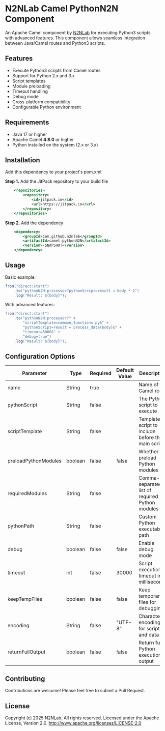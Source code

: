 # N2NLab Camel PythonN2N Component

An Apache Camel component by [N2NLab](https://n2nlab.com) for executing Python3 scripts with advanced features. This component allows seamless integration between Java/Camel routes and Python3 scripts.

## Features

- Execute Python3 scripts from Camel routes
- Support for Python 2.x and 3.x
- Script templates
- Module preloading
- Timeout handling
- Debug mode
- Cross-platform compatibility
- Configurable Python environment

## Requirements

- Java 17 or higher
- Apache Camel **4.8.0** or higher
- Python installed on the system (2.x or 3.x)

## Installation

Add this dependency to your project's pom.xml:

**Step 1.** Add the JitPack repository to your build file

```xml
	<repositories>
		<repository>
		    <id>jitpack.io</id>
		    <url>https://jitpack.io</url>
		</repository>
	</repositories>
```
**Step 2**. Add the dependency

```xml	
    <dependency>
	    <groupId>com.github.n2nlab</groupId>
	    <artifactId>camel-pythonN2N</artifactId>
	    <version>-SNAPSHOT</version>
	</dependency>
```

## Usage

Basic example:

```java
from("direct:start")
    .to("pythonN2N:processor?pythonScript=result = body * 2")
    .log("Result: ${body}");
```

With advanced features:

```java
from("direct:start")
    .to("pythonN2N:processor?" +
        "scriptTemplate=common_functions.py&" +
        "pythonScript=result = process_data(body)&" +
        "timeout=5000&" +
        "debug=true")
    .log("Result: ${body}");
```

## Configuration Options

| Parameter | Type | Required | Default Value | Description |
|-----------|------|----------|---------------|-------------|
| name | String | true |  | Name of the Camel route |  
| pythonScript | String | false |  | The Python script to execute |
| scriptTemplate | String | false |  | Template script to include before the main script |
| preloadPythonModules | boolean | false | false | Whether to preload Python modules |
| requiredModules | String | false |  | Comma-separated list of required Python modules |
| pythonPath | String | false |  | Custom Python executable path |
| debug | boolean | false | false | Enable debug mode |
| timeout | int | false | 30000 | Script execution timeout in milliseconds |  
| keepTempFiles | boolean | false | false | Keep temporary files for debugging |
| encoding | String | false | "UTF-8" | Character encoding for scripts and data |
| returnFullOutput | boolean | false | false | Return full Python execution output |

## Contributing

Contributions are welcome! Please feel free to submit a Pull Request.

## License

Copyright (c) 2025 N2NLab. All rights reserved.
Licensed under the Apache License, Version 2.0. http://www.apache.org/licenses/LICENSE-2.0